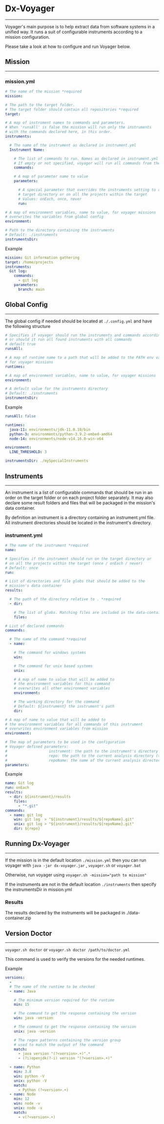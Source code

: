 # Dx-Voyager

---
Voyager's main purpose is to help extract data from software systems in a unified way. It runs a suit of configurable
instruments according to a mission configuration.

Please take a look at how to configure and run Voyager below.

## Mission

---

### mission.yml

```yaml
# The name of the mission *required
mission:

# The path to the target folder.
# The target folder should contain all repositories *required 
target:

# A map of instrument names to commands and parameters.
# When 'runsAll' is false the mission will run only the instruments 
# with the commands declared here, in this order.
instruments:

  # The name of the instrument as declared in instrument.yml
  Instrument Name:

    # The list of commands to run. Names as declared in instrument.yml
    # If empty or not specified, voyager will run all commands from the instrument 
    commands:

    # A map of parameter name to value
    parameters:

      # A special parameter that overrides the instruments setting to run on the 
      # target directory or on all the projects within the target
      # Values: onEach, once, never
      run:

# A map of environment variables, name to value, for voyager missions
# overwrites the variables from global config
environment:

# Path to the directory containing the instruments
# Default: ./instruments 
instrumentsDir:
```

Example

```yaml
mission: Git information gathering
target: /home/projects
instruments:
  Git log:
    commands:
      - git log
    parameters:
      branch: main
```

## Global Config

---
The global config if needed should be located at `./.config.yml` and have the following structure

```yaml
# Specifies if voyager should run the instruments and commands according to the mission 
# or should it run all found instruments with all commands
# default true
runsAll:

# A map of runtime name to a path that will be added to the PATH env variable
# for voyager missions
runtimes:

# A map of environment variables, name to value, for voyager missions
environment:

# A default value for the instruments directory
# Default: ./instruments
instrumentsDir:
```

Example

```yaml
runsAll: false

runtimes:
  java-11: environments/jdk-11.0.10/bin
  python-3: environments/python-3.9.2-embed-amd64
  node-14: environments/node-v14.16.0-win-x64

environment:
  LINE_THRESHOLD: 3

instrumentsDir: ./mySpecialInstruments
```

## Instruments

---
An instrument is a list of configurable commands that should be run in an order on the target folder or on each project
folder separately. It may also declare some result folders and files that will be packaged in the mission's data
container.

By definition an instrument is a directory containing an instrument.yml file. All instrument directories should be
located in the instrument's directory.

### instrument.yml

```yaml
# The name of the instrument *required
name:

# Specifies if the instrument should run on the target directory or 
# on all the projects within the target (once / onEach / never)
# Default: once
run:

# List of directories and file globs that should be added to the 
# mission's data container 
results:

  # The path of the directory relative to . *required
  - dir:

    # The list of globs. Matching files are included in the data-container
    files:

# List of declared commands 
commands:

  # The name of the command *required
  - name:

    # The command for windows systems
    win:

    # The command for unix based systems
    unix:

    # A map of name to value that will be added to 
    # the environment variables for this command
    # overwrites all other environment variables
    environment:

    # The working directory for the command
    # Default: ${instrument} the instrument's path
    dir:

# A map of name to value that will be added to 
# the environment variables for all commands of this instrument
# overwrites environment variables from mission
environment:

# The map of parameters to be used in the configuration
# Voyager defined parameters:
#                   instrument: the path to the instrument's directory
#                   repo: the path to the current analysis directory (target/project)
#                   repoName: the name of the current analysis directory (target/project)
parameters:
```

Example

```yaml
name: Git log
run: onEach
results:
  - dir: ${instrument}/results
    files:
      - "*.git"
commands:
  - name: git log
    win: git log  > "${instrument}/results/${repoName}.git"
    unix: git log > "${instrument}/results/${repoName}.git"
    dir: ${repo}
```

## Running Dx-Voyager

---

If the mission is in the default location `./mission.yml` then you can run voyager with `java -jar dx-voyager.jar`
, `voyager.sh` or `voyager.bat`

Otherwise, run voyager using `voyager.sh -mission="path to mission"`

If the instruments are not in the default location `./instruments` then specify the instrumentsDir in mission.yml

### Results

The results declared by the instruments will be packaged in ./data-container.zip

## Version Doctor

---

`voyager.sh doctor` or `voyager.sh doctor /path/to/doctor.yml`

This command is used to verify the versions for the needed runtimes.

Example

```yaml
versions:
  -
  # The name of the runtime to be checked
  - name: Java

    # The minimum version required for the runtime
    min: 15

    # The command to get the response containing the version
    win: java -version

    # The command to get the response containing the version
    unix: java -version

    # The regex patterns containing the version group
    # used to match the output of the command  
    match:
      - java version "(?<version>.+)".*
      - (?i)openjdk(?-i) version "(?<version>.+)"

  - name: Python
    min: 3.8
    win: python -V
    unix: python -V
    match:
      - Python (?<version>.+)
  - name: Node
    min: 12
    win: node -v
    unix: node -v
    match:
      - v(?<version>.+)

```
